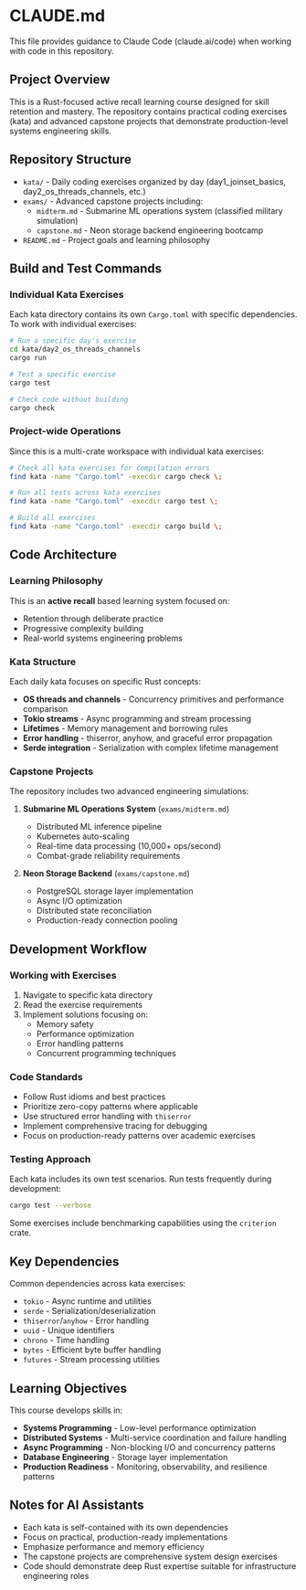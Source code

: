 # CLAUDE.md

This file provides guidance to Claude Code (claude.ai/code) when working with code in this repository.

## Project Overview

This is a Rust-focused active recall learning course designed for skill retention and mastery. The repository contains practical coding exercises (kata) and advanced capstone projects that demonstrate production-level systems engineering skills.

## Repository Structure

- `kata/` - Daily coding exercises organized by day (day1_joinset_basics, day2_os_threads_channels, etc.)
- `exams/` - Advanced capstone projects including:
  - `midterm.md` - Submarine ML operations system (classified military simulation)
  - `capstone.md` - Neon storage backend engineering bootcamp
- `README.md` - Project goals and learning philosophy

## Build and Test Commands

### Individual Kata Exercises

Each kata directory contains its own `Cargo.toml` with specific dependencies. To work with individual exercises:

```bash
# Run a specific day's exercise
cd kata/day2_os_threads_channels
cargo run

# Test a specific exercise
cargo test

# Check code without building
cargo check
```

### Project-wide Operations

Since this is a multi-crate workspace with individual kata exercises:

```bash
# Check all kata exercises for compilation errors
find kata -name "Cargo.toml" -execdir cargo check \;

# Run all tests across kata exercises  
find kata -name "Cargo.toml" -execdir cargo test \;

# Build all exercises
find kata -name "Cargo.toml" -execdir cargo build \;
```

## Code Architecture

### Learning Philosophy

This is an **active recall** based learning system focused on:
- Retention through deliberate practice
- Progressive complexity building
- Real-world systems engineering problems

### Kata Structure

Each daily kata focuses on specific Rust concepts:
- **OS threads and channels** - Concurrency primitives and performance comparison
- **Tokio streams** - Async programming and stream processing
- **Lifetimes** - Memory management and borrowing rules
- **Error handling** - thiserror, anyhow, and graceful error propagation
- **Serde integration** - Serialization with complex lifetime management

### Capstone Projects

The repository includes two advanced engineering simulations:

1. **Submarine ML Operations System** (`exams/midterm.md`)
   - Distributed ML inference pipeline
   - Kubernetes auto-scaling
   - Real-time data processing (10,000+ ops/second)
   - Combat-grade reliability requirements

2. **Neon Storage Backend** (`exams/capstone.md`)  
   - PostgreSQL storage layer implementation
   - Async I/O optimization
   - Distributed state reconciliation
   - Production-ready connection pooling

## Development Workflow

### Working with Exercises

1. Navigate to specific kata directory
2. Read the exercise requirements
3. Implement solutions focusing on:
   - Memory safety
   - Performance optimization
   - Error handling patterns
   - Concurrent programming techniques

### Code Standards

- Follow Rust idioms and best practices
- Prioritize zero-copy patterns where applicable
- Use structured error handling with `thiserror`
- Implement comprehensive tracing for debugging
- Focus on production-ready patterns over academic exercises

### Testing Approach

Each kata includes its own test scenarios. Run tests frequently during development:

```bash
cargo test --verbose
```

Some exercises include benchmarking capabilities using the `criterion` crate.

## Key Dependencies

Common dependencies across kata exercises:
- `tokio` - Async runtime and utilities
- `serde` - Serialization/deserialization
- `thiserror`/`anyhow` - Error handling
- `uuid` - Unique identifiers
- `chrono` - Time handling
- `bytes` - Efficient byte buffer handling
- `futures` - Stream processing utilities

## Learning Objectives

This course develops skills in:
- **Systems Programming** - Low-level performance optimization
- **Distributed Systems** - Multi-service coordination and failure handling  
- **Async Programming** - Non-blocking I/O and concurrency patterns
- **Database Engineering** - Storage layer implementation
- **Production Readiness** - Monitoring, observability, and resilience patterns

## Notes for AI Assistants

- Each kata is self-contained with its own dependencies
- Focus on practical, production-ready implementations
- Emphasize performance and memory efficiency
- The capstone projects are comprehensive system design exercises
- Code should demonstrate deep Rust expertise suitable for infrastructure engineering roles